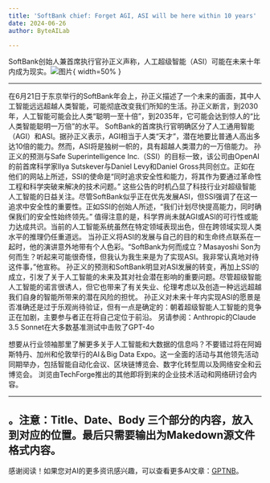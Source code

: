 ```yaml
---
title: 'SoftBank chief: Forget AGI, ASI will be here within 10 years'
date: 2024-06-26
author: ByteAILab

---
```


SoftBank创始人兼首席执行官孙正义声称，人工超级智能（ASI）可能在未来十年内成为现实。![图片](https://www.artificialintelligence-news.com/wp-content/uploads/sites/9/2024/06/softbank-ceo-Masayoshi-Son-artificial-super-intelligence-general-asi-agi-ai-ethics-society.jpg){ width=50% }

---

在6月21日于东京举行的SoftBank年会上，孙正义描述了一个未来的画面，其中人工智能远远超越人类智能，可能彻底改变我们所知的生活。孙正义断言，到2030年，人工智能可能会比人类“聪明一至十倍”，到2035年，它可能会达到惊人的“比人类智能聪明一万倍”的水平。
SoftBank的首席执行官明确区分了人工通用智能（AGI）和ASI。据孙正义表示，AGI相当于人类“天才”，潜在地要比普通人高出多达10倍的能力。然而，ASI将是独树一帜的，具有超越人类潜力的一万倍能力。
孙正义的预测与Safe Superintelligence Inc.（SSI）的目标一致，该公司由OpenAI的前首席科学家Ilya Sutskever与Daniel Levy和Daniel Gross共同创立。正如在他们的网站上所述，SSI的使命是“同时追求安全性和能力，将其作为要通过革命性工程和科学突破来解决的技术问题。”
这些公告的时机凸显了科技行业对超级智能人工智能的日益关注。尽管SoftBank似乎正在优先发展ASI，但SSI强调了在这一追求中安全性的重要性。正如SSI的创始人所述，“我们计划尽快提高能力，同时确保我们的安全性始终领先。”
值得注意的是，科学界尚未就AGI或ASI的可行性或能力达成共识。当前的人工智能系统虽然在特定领域表现出色，但在跨领域实现人类水平的推理仍任重道远。
当孙正义将ASI的发展与自己的目的和生命终点联系在一起时，他的演讲意外地带有个人色彩。“SoftBank为何而成立？Masayoshi Son为何而生？听起来可能很奇怪，但我认为我生来是为了实现ASI。我非常认真地对待这件事，”他宣称。
孙正义的预测和SoftBank明显对ASI发展的转变，再加上SSI的成立，引发了关于人工智能的未来及其对社会潜在影响的重要问题。尽管超级智能人工智能的诺言很诱人，但它也带来了有关失业、伦理考虑以及创造一种远远超越我们自身的智能所带来的潜在风险的担忧。
孙正义对未来十年内实现ASI的愿景是否准确还是过于乐观尚待验证，但有一点是确定的：朝着超级智能人工智能的竞争正在加剧，主要参与者正在将自己定位于前沿。
另请参阅：Anthropic的Claude 3.5 Sonnet在大多数基准测试中击败了GPT-4o

想要从行业领袖那里了解更多关于人工智能和大数据的信息吗？不要错过将在阿姆斯特丹、加州和伦敦举行的AI＆Big Data Expo。这一全面的活动与其他领先活动同期举办，包括智能自动化会议、区块链博览会、数字化转型周以及网络安全和云博览会。
浏览由TechForge推出的其他即将到来的企业技术活动和网络研讨会内容。

---

。注意：Title、Date、Body 三个部分的内容，放入到对应的位置。最后只需要输出为Makedown源文件格式内容。
---
感谢阅读！如果您对AI的更多资讯感兴趣，可以查看更多AI文章：[GPTNB](https://gptnb.com)。